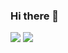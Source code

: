 ### Hi there 👋

<!--
**Grazyelly/Grazyelly** is a ✨ _special_ ✨ repository because its `README.md` (this file) appears on your GitHub profile.

Here are some ideas to get you started:

- 🔭 I’m currently working on ...
- 🌱 I’m currently learning ...
- 👯 I’m looking to collaborate on ...
- 🤔 I’m looking for help with ...
- 💬 Ask me about ...
- 📫 How to reach me: ...
- 😄 Pronouns: ...
- ⚡ Fun fact: ...
-->

<img src="https://github-readme-stats.vercel.app/api?username=Grazyelly&show_icons=true&theme=dracula&include_all_commits=true&count_private=true" />

<img src="https://github-readme-stats.vercel.app/api/top-langs/?username=Grazyelly&layout=compact&langs_count=16&theme=dracula" />
